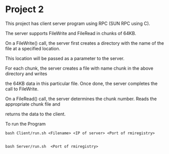 Project 2
=============

This project has client server program using RPC (SUN RPC using C).



The server supports FileWrite and FileRead in chunks of 64KB.


On a FileWrite() call, the server first creates a directory with the name of the file at a specified location.


This location will be passed as a parameter to the server.


For each chunk, the server creates a file with name chunk<chunkNum> in the above directory and writes


the 64KB data in this particular file. Once done, the server completes the call to FileWrite.


On a FileRead() call, the server determines the chunk number. Reads the appropriate chunk file and


returns the data to the client.


To run the Program


    bash Client/run.sh <Filename> <IP of server> <Port of rmiregistry>


    bash Server/run.sh  <Port of rmiregistry>


